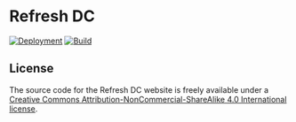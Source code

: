# Refresh DC

[![Deployment](https://img.shields.io/github/deployments/jgarber623/refresh-dc.org/refresh-dc-org%20%28Production%29?label=Deployment&logo=github&style=for-the-badge)](https://github.com/jgarber623/refresh-dc.org/deployments/activity_log?environment=refresh-dc-org+%28Production%29)
[![Build](https://img.shields.io/github/actions/workflow/status/jgarber623/refresh-dc.org/ci.yml?branch=main&logo=github&style=for-the-badge)](https://github.com/jgarber623/refresh-dc.org/actions/workflows/ci.yml)

## License

The source code for the Refresh DC website is freely available under a [Creative Commons Attribution-NonCommercial-ShareAlike 4.0 International license](https://creativecommons.org/licenses/by-nc-sa/4.0/).

